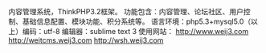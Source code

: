内容管理系统，ThinkPHP3.2框架。
功能包含：内容管理、论坛社区、用户控制、基础信息配置、模块功能、积分系统等。
语言环境：php5.3+mysql5.0（以上）编码：utf-8
编辑器：sublime text 3
使用网站：
http://www.weij3.com
 http://weitcms.weij3.com
 http://wsh.weij3.com
